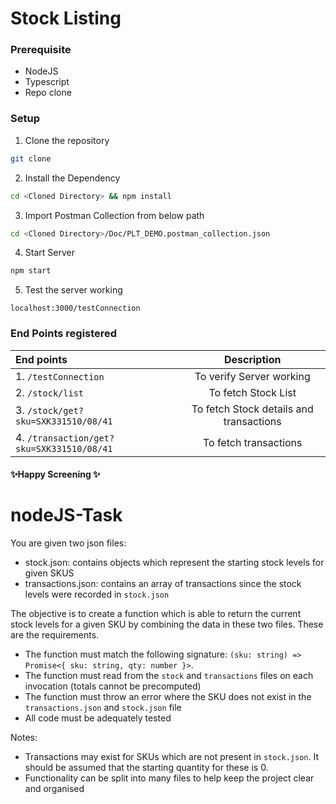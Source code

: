 # Stock Listing

### Prerequisite
 - NodeJS
 - Typescript
 - Repo clone

### Setup
1. Clone the repository
```sh
git clone
```
2. Install the Dependency
```sh
cd <Cloned Directory> && npm install
```
3. Import Postman Collection from below path
```sh
cd <Cloned Directory>/Doc/PLT_DEMO.postman_collection.json
```
4. Start Server
```sh
npm start
```
5. Test the server working
```
localhost:3000/testConnection
```

### End Points registered
| End points  | Description
| :------------ |:---------------:|
| 1. `/testConnection` | To verify Server working      |
| 2. `/stock/list` | To fetch Stock List      |
| 3. `/stock/get?sku=SXK331510/08/41`       | To fetch Stock details and transactions |
| 4. `/transaction/get?sku=SXK331510/08/41`  | To fetch transactions        |


#### ✨Happy Screening ✨

# nodeJS-Task

You are given two json files:
 - stock.json: contains objects which represent the starting stock levels for given SKUS
 - transactions.json: contains an array of transactions since the stock levels were recorded in `stock.json`

The objective is to create a function which is able to return the current stock levels for a given SKU by combining the data in these two files. These are the requirements.

- The function must match the following signature: `(sku: string) => Promise<{ sku: string, qty: number }>`.
- The function must read from the `stock` and `transactions` files on each invocation (totals cannot be precomputed)
- The function must throw an error where the SKU does not exist in the `transactions.json` and `stock.json` file
- All code must be adequately tested

Notes:
- Transactions may exist for SKUs which are not present in `stock.json`. It should be assumed that the starting quantity for these is 0.
- Functionality can be split into many files to help keep the project clear and organised
